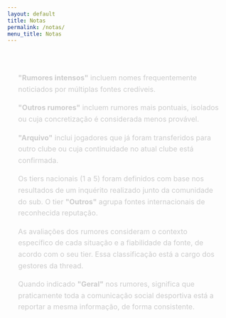 ```yaml
---
layout: default
title: Notas
permalink: /notas/
menu_title: Notas
---
```


<style>
  .notas-container {
    background-color: rgba(255, 255, 255, 0.04);
    border-radius: 0.5rem;
    padding: 2rem 1.5rem;
    margin-top: 1rem;
    line-height: 1.6;
    font-size: 1rem;
    color: #ccc;
  }

  .notas-container p {
    margin-bottom: 1rem;
  }
</style>

<div class="notas-container">
  <p><strong>"Rumores intensos"</strong> incluem nomes frequentemente noticiados por múltiplas fontes credíveis.</p>

  <p><strong>"Outros rumores"</strong> incluem rumores mais pontuais, isolados ou cuja concretização é considerada menos provável.</p>

  <p><strong>"Arquivo"</strong> inclui jogadores que já foram transferidos para outro clube ou cuja continuidade no atual clube está confirmada.</p>

  <p>Os tiers nacionais (1 a 5) foram definidos com base nos resultados de um inquérito realizado junto da comunidade do sub. O tier <strong>"Outros"</strong> agrupa fontes internacionais de reconhecida reputação.</p>

  <p>As avaliações dos rumores consideram o contexto específico de cada situação e a fiabilidade da fonte, de acordo com o seu tier. Essa classificação está a cargo dos gestores da thread.</p>

  <p>Quando indicado <strong>"Geral"</strong> nos rumores, significa que praticamente toda a comunicação social desportiva está a reportar a mesma informação, de forma consistente.</p>
</div>
